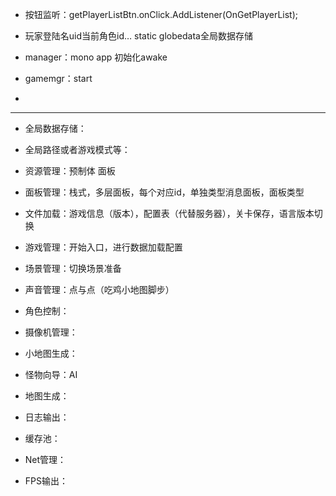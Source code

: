 -   按钮监听：getPlayerListBtn.onClick.AddListener(OnGetPlayerList);

-   玩家登陆名uid当前角色id… static globedata全局数据存储

-   manager：mono app 初始化awake 
-   gamemgr：start
-   



---

-   全局数据存储：
-   全局路径或者游戏模式等：



-   资源管理：预制体 面板
-   面板管理：栈式，多层面板，每个对应id，单独类型消息面板，面板类型
-   文件加载：游戏信息（版本），配置表（代替服务器），关卡保存，语言版本切换
-   游戏管理：开始入口，进行数据加载配置
-   场景管理：切换场景准备
-   声音管理：点与点（吃鸡小地图脚步）



-   角色控制：
-   摄像机管理：
-   小地图生成：
-   怪物向导：AI
-   地图生成：



-   日志输出：
-   缓存池：
-   Net管理：
-   FPS输出：